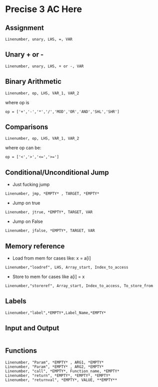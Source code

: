 
# Precise 3 AC Here

## Assignment
```
Linenumber, unary, LHS, =, VAR
```

## Unary + or -
```
Linenumber, unary, LHS, + or -, VAR
```

## Binary Arithmetic
```
Linenumber, op, LHS, VAR_1, VAR_2
```
where op is 
```
op = ['+','-','*','/','MOD','OR','AND','SHL','SHR']
```

## Comparisons
```
Linenumber, op, LHS, VAR_1, VAR_2
```
where op can be:
```
op = ['<','>','<=','>=']
```

## Conditional/Unconditional Jump
- Just fucking jump
```
Linenumber, jmp, *EMPTY* , TARGET, *EMPTY*
```
- Jump on true
```
Linenumber, jtrue, *EMPTY*, TARGET, VAR
```
- Jump on False
```
Linenumber, jfalse, *EMPTY*, TARGET, VAR
```

## Memory reference
- Load from mem
for cases like: x = a[i]
```
Linenumber,"loadref", LHS, Array_start, Index_to_access
```

- Store to mem
for cases like a[i] = x
```
Linenumber,"storeref", Array_start, Index_to_access, To_store_from
```

## Labels
```
Linenumber,"label",*EMPTY*,Label_Name,*EMPTY*
```

## Input and Output
```

```

## Functions
```
Linenumber, "Param", *EMPTY* , ARG1, *EMPTY*
Linenumber, "Param", *EMPTY* , ARG2, *EMPTY*
Linenumber, "call", *EMPTY*, Function_name, *EMPTY*
Linenumber, "return", *EMPTY*, *EMPTY*, *EMPTY*
Linenumber, "returnval", *EMPTY*, VALUE, **EMPTY**
```

